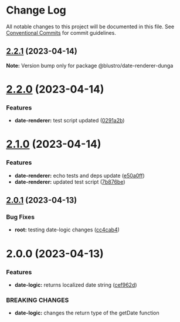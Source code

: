 # Change Log

All notable changes to this project will be documented in this file.
See [Conventional Commits](https://conventionalcommits.org) for commit guidelines.

## [2.2.1](https://npm.pkg.github.com/blustro/monorepo/compare/@blustro/date-renderer-dunga@2.2.0...@blustro/date-renderer-dunga@2.2.1) (2023-04-14)

**Note:** Version bump only for package @blustro/date-renderer-dunga





# [2.2.0](https://npm.pkg.github.com/blustro/monorepo/compare/@blustro/date-renderer-dunga@2.1.0...@blustro/date-renderer-dunga@2.2.0) (2023-04-14)


### Features

* **date-renderer:** test script updated ([0291a2b](https://npm.pkg.github.com/blustro/monorepo/commit/0291a2bb269346106e96017d8b892859858e3801))





# [2.1.0](https://npm.pkg.github.com/blustro/monorepo/compare/@blustro/date-renderer-dunga@2.0.1...@blustro/date-renderer-dunga@2.1.0) (2023-04-14)


### Features

* **date-renderer:** echo tests and deps update ([e50a0ff](https://npm.pkg.github.com/blustro/monorepo/commit/e50a0ff6e22f94a967314098940ee58f2d994720))
* **date-renderer:** updated test script ([7b876be](https://npm.pkg.github.com/blustro/monorepo/commit/7b876be2019dd66739f92951deeeda918502dd0a))





## [2.0.1](https://npm.pkg.github.com/blustro/monorepo/compare/@blustro/date-renderer-dunga@2.0.0...@blustro/date-renderer-dunga@2.0.1) (2023-04-13)


### Bug Fixes

* **root:** testing date-logic changes ([cc4cab4](https://npm.pkg.github.com/blustro/monorepo/commit/cc4cab43c87b8f4d0076efd359ada00761ea3916))





# 2.0.0 (2023-04-13)


### Features

* **date-logic:** returns localized date string ([cef962d](https://npm.pkg.github.com/blustro/monorepo/commit/cef962db57e1ec60273248c010ad130a0673612c))


### BREAKING CHANGES

* **date-logic:** changes the return type of the getDate function
